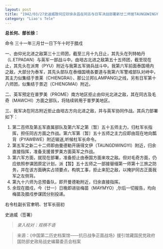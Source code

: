```yaml
---
layout: post
title: "1942/03/27史迪威致何应钦徐永昌在同古与日军决战部署新廿二师居TAUNGDWINGYI归史直接指挥"
category: "Liao's Tele"
---
```

**总长何、部长徐：**

命令 三十一年三月廿一日下午十时于腊戍

一、由仰光北进之敌第三十三师团，截至三月十九日止，其先头在列特帕丹（L.ETPADAN）与英军一部战斗中。由培古北进之敌第五十五师团，截至现在止，其先头在派育（PYU）附近与我第五军骑兵战斗中。我第六军前面泰国境内之敌，大部分为泰军，其先头部队在泰缅国境各要道与我第六军警戒部队对峙中，其主力似集结于景莱（CHIENGRAI）、那公兰邦(LAMPANG)之线，另有日军第十八师团，似集结于景迈（CHIENGMAI）附近。

二、英军预定在普罗美（PROME）南方地区拒止由仰光北进之敌，其在同古及毛奇（MAWCHI）方面之部队，将陆续转用于普罗美地区。

三、我军决在同古附近拒止由培古方向北进之敌，并与英军协同作战。其兵力部署如下：
1) 第二百师及第五军直属部队及第六军之第〔暂〕五十五师主力，归杜军长指挥，担任同古方面之作战。第六军第〔暂〕五十五师之主力应即由现在地向瓢背（PYAWBWE）附近输送,听候杜军长命令。
2) 第五军之新二十二师即由曼德勒开唐得文伊（TAUNGDWINGYI）附近，归余直接指挥，准备支援普罗美方面英军之作战。
3) 第六军方面，就现在部署，准备拒止由泰国方面来攻之敌。但对毛奇方面，仍应依照参谋团原定计划，派【暂】五十五师之一部接替缅第一师第十三旅之防务，并在该方面确实占领要点，构筑工事，拒止来犯之敌，以掩护同古正面我军之左侧背。
4) 第九十六师为总预备队，即开曼德勒附近，归余直接指挥。
5) 余现在腊戍，今（廿一）日晚即进驻梅苗（MAYMYO）,尔后一切报告，均向梅苗及腊戍参谋团分别投递。

右令杜副长官聿明、甘军长丽初

史迪威（签署）


>*录入校对：观棋不语*

> 来源：《中国第二历史档案馆——抗日战争正面战场》援引馆藏国民党政府国防部史政局战史编纂委员会档案